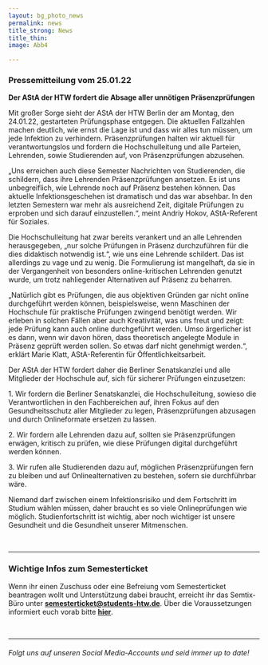 ```yaml
---
layout: bg_photo_news
permalink: news
title_strong: News
title_thin: 
image: Abb4

---
```

### Pressemitteilung vom 25.01.22 

**Der AStA der HTW fordert die Absage aller unnötigen Präsenzprüfungen** 

Mit großer Sorge sieht der AStA der HTW Berlin der am Montag, den 24.01.22, gestarteten Prüfungsphase entgegen. Die aktuellen Fallzahlen machen deutlich, wie ernst die Lage ist und dass wir alles tun müssen, um jede Infektion zu verhindern. Präsenzprüfungen halten wir aktuell für verantwortungslos und fordern die Hochschulleitung und alle Parteien, Lehrenden, sowie Studierenden auf, von Präsenzprüfungen abzusehen. 

„Uns erreichen auch diese Semester Nachrichten von Studierenden, die schildern, dass ihre Lehrenden Präsenzprüfungen ansetzen. Es ist uns unbegreiflich, wie Lehrende noch auf Präsenz bestehen können. Das aktuelle Infektionsgeschehen ist dramatisch und das war absehbar. In den letzten Semestern war mehr als ausreichend Zeit, digitale Prüfungen zu erproben und sich darauf einzustellen.“, meint Andriy Hokov, AStA-Referent für Soziales. 

Die Hochschulleitung hat zwar bereits verankert und an alle Lehrenden herausgegeben, „nur solche Prüfungen in Präsenz durchzuführen für die dies didaktisch notwendig ist.“, wie uns eine Lehrende schildert. Das ist allerdings zu vage und zu wenig. Die Formulierung ist mangelhaft, da sie in der Vergangenheit von besonders online-kritischen Lehrenden genutzt wurde, um trotz nahliegender Alternativen auf Präsenz zu beharren. 

„Natürlich gibt es Prüfungen, die aus objektiven Gründen gar nicht online durchgeführt werden können, beispielsweise, wenn Maschinen der Hochschule für praktische Prüfungen zwingend benötigt werden. Wir erleben in solchen Fällen aber auch Kreativität, was uns freut und zeigt: jede Prüfung kann auch online durchgeführt werden. Umso ärgerlicher ist es dann, wenn wir davon hören, dass theoretisch angelegte Module in Präsenz geprüft werden sollen. So etwas darf nicht genehmigt werden.“, erklärt Marie Klatt, AStA-Referentin für Öffentlichkeitsarbeit. 

Der AStA der HTW fordert daher die Berliner Senatskanzlei und alle Mitglieder der Hochschule auf, sich für sicherer Prüfungen einzusetzen: 

1\. Wir fordern die Berliner Senatskanzlei, die Hochschulleitung, sowieso die Verantwortlichen in den Fachbereichen auf, ihren Fokus auf den Gesundheitsschutz aller Mitglieder zu legen, Präsenzprüfungen abzusagen und durch Onlineformate ersetzen zu lassen. 

2\. Wir fordern alle Lehrenden dazu auf, sollten sie Präsenzprüfungen erwägen, kritisch zu prüfen, wie diese Prüfungen digital durchgeführt werden können. 

3\. Wir rufen alle Studierenden dazu auf, möglichen Präsenzprüfungen fern zu bleiben und auf Onlinealternativen zu bestehen, sofern sie durchführbar wäre. 

Niemand darf zwischen einem Infektionsrisiko und dem Fortschritt im Studium wählen müssen, daher braucht es so viele Onlineprüfungen wie möglich. Studienfortschritt ist wichtig, aber noch wichtiger ist unsere Gesundheit und die Gesundheit unserer Mitmenschen.

<br>

***

### Wichtige Infos zum Semesterticket

Wenn ihr einen Zuschuss oder eine Befreiung vom Semesterticket beantragen wollt und Unterstützung dabei braucht, erreicht ihr das Semtix-Büro unter [**semesterticket@students-htw.de**](mailto:semesterticket@students-htw.de). Über die Voraussetzungen informiert euch vorab bitte [**hier**](https://www.htw-berlin.de/studium/studienorganisation/semesterbeitraege/befreiung-vom-semesterticket/).

<br>

***

###### Folgt uns auf unseren Social Media-Accounts und seid immer up to date!